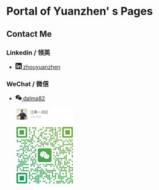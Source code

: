 # Portal of Yuanzhen' s Pages

## Contact Me

### Linkedin / 领英

 - <a href="https://www.linkedin.com/in/zhouyuanzhen" target="_blank"><svg xmlns="http://www.w3.org/2000/svg" width="16" height="16" fill="currentColor" class="bi bi-linkedin" viewBox="0 0 16 16">
    <path d="M0 1.146C0 .513.526 0 1.175 0h13.65C15.474 0 16 .513 16 1.146v13.708c0 .633-.526 1.146-1.175 1.146H1.175C.526 16 0 15.487 0 14.854zm4.943 12.248V6.169H2.542v7.225zm-1.2-8.212c.837 0 1.358-.554 1.358-1.248-.015-.709-.52-1.248-1.342-1.248S2.4 3.226 2.4 3.934c0 .694.521 1.248 1.327 1.248zm4.908 8.212V9.359c0-.216.016-.432.08-.586.173-.431.568-.878 1.232-.878.869 0 1.216.662 1.216 1.634v3.865h2.401V9.25c0-2.22-1.184-3.252-2.764-3.252-1.274 0-1.845.7-2.165 1.193v.025h-.016l.016-.025V6.169h-2.4c.03.678 0 7.225 0 7.225z"/></svg> zhouyuanzhen</a>
</svg>

### WeChat / 微信

- <a href="https://www.linkedin.com/in/zhouyuanzhen" target="_blank"><svg xmlns="http://www.w3.org/2000/svg" width="16" height="16" fill="currentColor" class="bi bi-wechat" viewBox="0 0 16 16">
  <path d="M11.176 14.429c-2.665 0-4.826-1.8-4.826-4.018 0-2.22 2.159-4.02 4.824-4.02S16 8.191 16 10.411c0 1.21-.65 2.301-1.666 3.036a.32.32 0 0 0-.12.366l.218.81a.6.6 0 0 1 .029.117.166.166 0 0 1-.162.162.2.2 0 0 1-.092-.03l-1.057-.61a.5.5 0 0 0-.256-.074.5.5 0 0 0-.142.021 5.7 5.7 0 0 1-1.576.22M9.064 9.542a.647.647 0 1 0 .557-1 .645.645 0 0 0-.646.647.6.6 0 0 0 .09.353Zm3.232.001a.646.646 0 1 0 .546-1 .645.645 0 0 0-.644.644.63.63 0 0 0 .098.356"/>
  <path d="M0 6.826c0 1.455.781 2.765 2.001 3.656a.385.385 0 0 1 .143.439l-.161.6-.1.373a.5.5 0 0 0-.032.14.19.19 0 0 0 .193.193q.06 0 .111-.029l1.268-.733a.6.6 0 0 1 .308-.088q.088 0 .171.025a6.8 6.8 0 0 0 1.625.26 4.5 4.5 0 0 1-.177-1.251c0-2.936 2.785-5.02 5.824-5.02l.15.002C10.587 3.429 8.392 2 5.796 2 2.596 2 0 4.16 0 6.826m4.632-1.555a.77.77 0 1 1-1.54 0 .77.77 0 0 1 1.54 0m3.875 0a.77.77 0 1 1-1.54 0 .77.77 0 0 1 1.54 0"/></svg> dalma82</a><br><br><img src="./static/WeChat_dalma82_tiny.jpg"></img>
